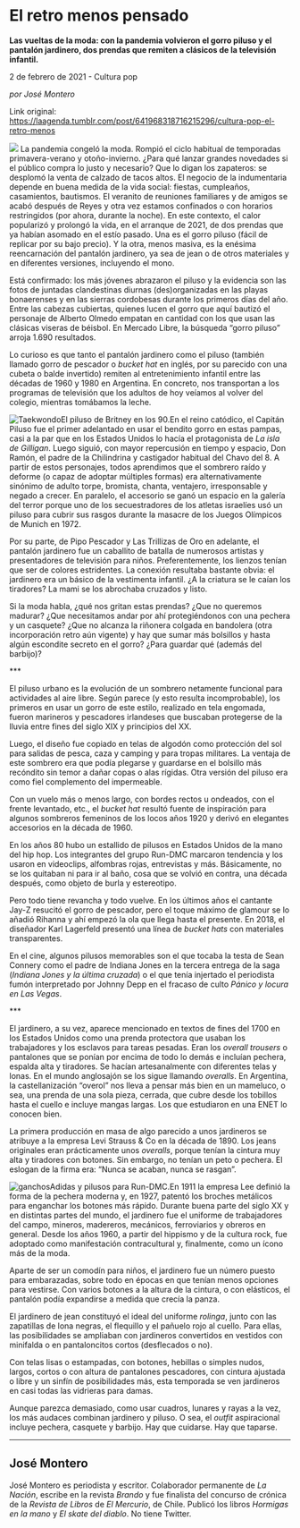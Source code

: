 # El retro menos pensado

**Las vueltas de la moda: con la pandemia volvieron el gorro piluso y el pantalón jardinero, dos prendas que remiten a clásicos de la televisión infantil.**

2 de febrero de 2021 - Cultura pop

_por José Montero_

Link original: https://laagenda.tumblr.com/post/641968318716215296/cultura-pop-el-retro-menos

![](https://64.media.tumblr.com/a76dc9ed249281eb4b4e2658312807e2/c3b1be2be725270a-7e/s500x750/ca969fb5ecd566262513d1df9d41976c55f3747d.jpg)
La pandemia congeló la moda. Rompió el ciclo habitual de temporadas primavera-verano y otoño-invierno. ¿Para qué lanzar grandes novedades si el público compra lo justo y necesario? Que lo digan los zapateros: se desplomó la venta de calzado de tacos altos. El negocio de la indumentaria depende en buena medida de la vida social: fiestas, cumpleaños, casamientos, bautismos. El veranito de reuniones familiares y de amigos se acabó después de Reyes y otra vez estamos confinados o con horarios restringidos (por ahora, durante la noche). En este contexto, el calor popularizó y prolongó la vida, en el arranque de 2021, de dos prendas que ya habían asomado en el estío pasado. Una es el gorro piluso (fácil de replicar por su bajo precio). Y la otra, menos masiva, es la enésima reencarnación del pantalón jardinero, ya sea de jean o de otros materiales y en diferentes versiones, incluyendo el mono.

Está confirmado: los más jóvenes abrazaron el piluso y la evidencia son las fotos de juntadas clandestinas diurnas (des)organizadas en las playas bonaerenses y en las sierras cordobesas durante los primeros días del año. Entre las cabezas cubiertas, quienes lucen el gorro que aquí bautizó el personaje de Alberto Olmedo empatan en cantidad con los que usan las clásicas viseras de béisbol. En Mercado Libre, la búsqueda “gorro piluso” arroja 1.690 resultados.

Lo curioso es que tanto el pantalón jardinero como el piluso (también llamado gorro de pescador o *bucket hat* en inglés, por su parecido con una cubeta o balde invertido) remiten al entretenimiento infantil entre las décadas de 1960 y 1980 en Argentina. En concreto, nos transportan a los programas de televisión que los adultos de hoy veíamos al volver del colegio, mientras tomábamos la leche.

![Taekwondo](https://64.media.tumblr.com/7abd6fb4c166354ac42b33f94aeb426f/c3b1be2be725270a-6d/s400x600/ee270eb07a1cda799bea87ec7b66fdf19aa5767b.jpg)El piluso de Britney en los 90.En el reino catódico, el Capitán Piluso fue el primer adelantado en usar el bendito gorro en estas pampas, casi a la par que en los Estados Unidos lo hacía el protagonista de *La isla de Gilligan*. Luego siguió, con mayor repercusión en tiempo y espacio, Don Ramón, el padre de la Chilindrina y castigador habitual del Chavo del 8. A partir de estos personajes, todos aprendimos que el sombrero raído y deforme (o capaz de adoptar múltiples formas) era alternativamente sinónimo de adulto torpe, bromista, chanta, ventajero, irresponsable y negado a crecer. En paralelo, el accesorio se ganó un espacio en la galería del terror porque uno de los secuestradores de los atletas israelíes usó un piluso para cubrir sus rasgos durante la masacre de los Juegos Olímpicos de Munich en 1972.

Por su parte, de Pipo Pescador y Las Trillizas de Oro en adelante, el pantalón jardinero fue un caballito de batalla de numerosos artistas y presentadores de televisión para niños. Preferentemente, los lienzos tenían que ser de colores estridentes. La conexión resultaba bastante obvia: el jardinero era un básico de la vestimenta infantil. ¿A la criatura se le caían los tiradores? La mami se los abrochaba cruzados y listo.

Si la moda habla, ¿qué nos gritan estas prendas? ¿Que no queremos madurar? ¿Que necesitamos andar por ahí protegiéndonos con una pechera y un casquete? ¿Que no alcanza la riñonera colgada en bandolera (otra incorporación retro aún vigente) y hay que sumar más bolsillos y hasta algún escondite secreto en el gorro? ¿Para guardar qué (además del barbijo)?

\*\*\*

El piluso urbano es la evolución de un sombrero netamente funcional para actividades al aire libre. Según parece (y esto resulta incomprobable), los primeros en usar un gorro de este estilo, realizado en tela engomada, fueron marineros y pescadores irlandeses que buscaban protegerse de la lluvia entre fines del siglo XIX y principios del XX.

Luego, el diseño fue copiado en telas de algodón como protección del sol para salidas de pesca, caza y camping y para tropas militares. La ventaja de este sombrero era que podía plegarse y guardarse en el bolsillo más recóndito sin temor a dañar copas o alas rígidas. Otra versión del piluso era como fiel complemento del impermeable.

Con un vuelo más o menos largo, con bordes rectos u ondeados, con el frente levantado, etc., el *bucket hat* resultó fuente de inspiración para algunos sombreros femeninos de los locos años 1920 y derivó en elegantes accesorios en la década de 1960.

En los años 80 hubo un estallido de pilusos en Estados Unidos de la mano del hip hop. Los integrantes del grupo Run-DMC marcaron tendencia y los usaron en videoclips, alfombras rojas, entrevistas y más. Básicamente, no se los quitaban ni para ir al baño, cosa que se volvió en contra, una década después, como objeto de burla y estereotipo.

Pero todo tiene revancha y todo vuelve. En los últimos años el cantante Jay-Z resucitó el gorro de pescador, pero el toque máximo de glamour se lo añadió Rihanna y ahí empezó la ola que llega hasta el presente. En 2018, el diseñador Karl Lagerfeld presentó una línea de *bucket hats* con materiales transparentes. 

En el cine, algunos pilusos memorables son el que tocaba la testa de Sean Connery como el padre de Indiana Jones en la tercera entrega de la saga (*Indiana Jones y la última cruzada*) o el que tenía injertado el periodista fumón interpretado por Johnny Depp en el fracaso de culto *Pánico y locura en Las Vegas*.

\*\*\*

El jardinero, a su vez, aparece mencionado en textos de fines del 1700 en los Estados Unidos como una prenda protectora que usaban los trabajadores y los esclavos para tareas pesadas. Eran los *overall trousers* o pantalones que se ponían por encima de todo lo demás e incluían pechera, espalda alta y tiradores. Se hacían artesanalmente con diferentes telas y lonas. En el mundo anglosajón se los sigue llamando *overalls*. En Argentina, la castellanización “overol” nos lleva a pensar más bien en un mameluco, o sea, una prenda de una sola pieza, cerrada, que cubre desde los tobillos hasta el cuello e incluye mangas largas. Los que estudiaron en una ENET lo conocen bien.

La primera producción en masa de algo parecido a unos jardineros se atribuye a la empresa Levi Strauss & Co en la década de 1890. Los jeans originales eran prácticamente unos *overalls*, porque tenían la cintura muy alta y tiradores con botones. Sin embargo, no tenían un peto o pechera. El eslogan de la firma era: “Nunca se acaban, nunca se rasgan”.

![ganchos](https://64.media.tumblr.com/a214b38c19f0ee403b7d042987ad3202/c3b1be2be725270a-ba/s500x750/a2c5ed1c11eb8b4e1b078ec68c66e62e0793623d.jpg)Adidas y pilusos para Run-DMC.En 1911 la empresa Lee definió la forma de la pechera moderna y, en 1927, patentó los broches metálicos para enganchar los botones más rápido. Durante buena parte del siglo XX y en distintas partes del mundo, el jardinero fue el uniforme de trabajadores del campo, mineros, madereros, mecánicos, ferroviarios y obreros en general. Desde los años 1960, a partir del hippismo y de la cultura rock, fue adoptado como manifestación contracultural y, finalmente, como un ícono más de la moda.

Aparte de ser un comodín para niños, el jardinero fue un número puesto para embarazadas, sobre todo en épocas en que tenían menos opciones para vestirse. Con varios botones a la altura de la cintura, o con elásticos, el pantalón podía expandirse a medida que crecía la panza.

El jardinero de jean constituyó el ideal del uniforme *rolinga*, junto con las zapatillas de lona negras, el flequillo y el pañuelo rojo al cuello. Para ellas, las posibilidades se ampliaban con jardineros convertidos en vestidos con minifalda o en pantaloncitos cortos (desflecados o no).

Con telas lisas o estampadas, con botones, hebillas o simples nudos, largos, cortos o con altura de pantalones pescadores, con cintura ajustada o libre y un sinfín de posibilidades más, esta temporada se ven jardineros en casi todas las vidrieras para damas.

Aunque parezca demasiado, como usar cuadros, lunares y rayas a la vez, los más audaces combinan jardinero y piluso. O sea, el *outfit* aspiracional incluye pechera, casquete y barbijo. Hay que cuidarse. Hay que taparse.

  




---

 José Montero
-------------

 José Montero es periodista y escritor. Colaborador permanente de *La Nación*, escribe en la revista *Brando* y fue finalista del concurso de crónica de la *Revista de Libros* de *El Mercurio*, de Chile. Publicó los libros *Hormigas en la mano* y *El skate del diablo*. No tiene Twitter.

